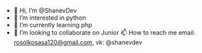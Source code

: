 - 👋 Hi, I’m @ShanevDev
- 👀 I’m interested in  python
- 🌱 I’m currently learning php
- 💞️ I’m looking to collaborate on Junior 
📫 How to reach me email: rosolkosasa120@gmail.com, vk: @shanevdev


<!---
ShanevDev/ShanevDev is a ✨ special ✨ repository because its `README.md` (this file) appears on your GitHub profile.
You can click the Preview link to take a look at your changes.
--->

